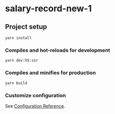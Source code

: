 # salary-record-new-1

## Project setup
```
yarn install
```

### Compiles and hot-reloads for development
```
yarn dev:h5:ssr
```

### Compiles and minifies for production
```
yarn build
```

### Customize configuration
See [Configuration Reference](https://cli.vuejs.org/config/).
